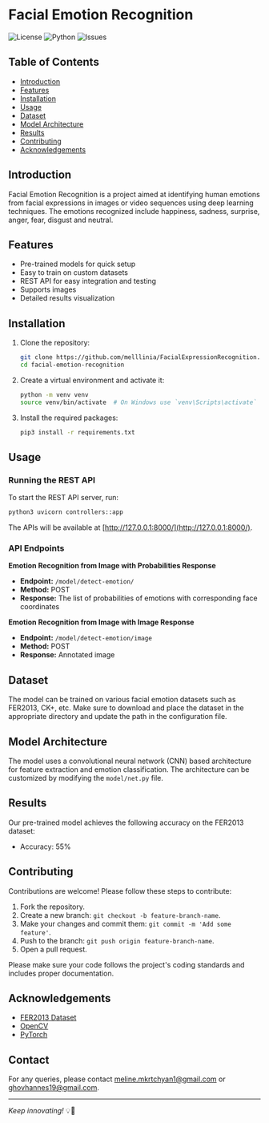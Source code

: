# Facial Emotion Recognition

![License](https://img.shields.io/github/license/melllinia/FacialExpressionRecognition)
![Python](https://img.shields.io/badge/python-3.7%2B-blue)
![Issues](https://img.shields.io/github/issues/melllinia/FacialExpressionRecognition)

## Table of Contents

- [Introduction](#introduction)
- [Features](#features)
- [Installation](#installation)
- [Usage](#usage)
- [Dataset](#dataset)
- [Model Architecture](#model-architecture)
- [Results](#results)
- [Contributing](#contributing)
- [Acknowledgements](#acknowledgements)

## Introduction

Facial Emotion Recognition is a project aimed at identifying human emotions from facial expressions in images or video sequences using deep learning techniques. The emotions recognized include happiness, sadness, surprise, anger, fear, disgust and neutral.

## Features

- Pre-trained models for quick setup
- Easy to train on custom datasets
- REST API for easy integration and testing
- Supports images
- Detailed results visualization

## Installation

1. Clone the repository:
    ```sh
    git clone https://github.com/melllinia/FacialExpressionRecognition.git
    cd facial-emotion-recognition
    ```

2. Create a virtual environment and activate it:
    ```sh
    python -m venv venv
    source venv/bin/activate  # On Windows use `venv\Scripts\activate`
    ```

3. Install the required packages:
    ```sh
    pip3 install -r requirements.txt
    ```

## Usage

### Running the REST API

To start the REST API server, run:

```sh
python3 uvicorn controllers::app
```

The APIs will be available at [http://127.0.0.1:8000/](http://127.0.0.1:8000/).

### API Endpoints

**Emotion Recognition from Image with Probabilities Response**

- **Endpoint:** `/model/detect-emotion/`
- **Method:** POST
- **Response:** The list of probabilities of emotions with corresponding face coordinates 

**Emotion Recognition from Image with Image Response**

- **Endpoint:** `/model/detect-emotion/image`
- **Method:** POST
- **Response:** Annotated image



## Dataset

The model can be trained on various facial emotion datasets such as FER2013, CK+, etc. Make sure to download and place the dataset in the appropriate directory and update the path in the configuration file.

## Model Architecture

The model uses a convolutional neural network (CNN) based architecture for feature extraction and emotion classification. The architecture can be customized by modifying the `model/net.py` file.

## Results

Our pre-trained model achieves the following accuracy on the FER2013 dataset:
- Accuracy: 55%

## Contributing

Contributions are welcome! Please follow these steps to contribute:

1. Fork the repository.
2. Create a new branch: `git checkout -b feature-branch-name`.
3. Make your changes and commit them: `git commit -m 'Add some feature'`.
4. Push to the branch: `git push origin feature-branch-name`.
5. Open a pull request.

Please make sure your code follows the project's coding standards and includes proper documentation.

## Acknowledgements

- [FER2013 Dataset](https://www.kaggle.com/datasets/msambare/fer2013)
- [OpenCV](https://opencv.org/)
- [PyTorch](https://pytorch.org/)

## Contact

For any queries, please contact [meline.mkrtchyan1@gmail.com](mailto:meline.mkrtchyan1@gmail.com) or [ghovhannes19@gmail.com](mailto:ghovhannes19@gmail.com).

---

*Keep innovating!* 💡🚀
